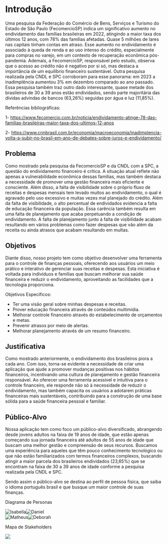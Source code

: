 # Introdução

Uma pesquisa da Federação do Comércio de Bens, Serviços e Turismo do Estado de São Paulo (FecomercioSP) indica um significativo aumento no endividamento das famílias brasileiras em 2022, atingindo a maior taxa dos últimos 12 anos, com 78% das famílias afetadas. Quase 5 milhões de lares nas capitais tinham contas em atraso. Esse aumento no endividamento é associado à queda de renda e ao uso intenso do crédito, especialmente para compras no varejo, em um contexto de recuperação econômica pós-pandemia. Ademais, a FecomercioSP, responsável pelo estudo, observa que o acesso ao crédito não é negativo por si só, mas destaca a importância de um equilíbrio financeiro sustentável.
Outra pesquisa realizada pela CNDL e SPC corroboram para esse panorama: em 2023 a inadimplência aumentou 3% em dezembro comparado ao ano passado. Essa pesquisa também traz outro dado interessante, quase metade dos brasileiros de 30 a 39 anos estão endividados, sendo parte majoritária das dívidas advindas de bancos (63,26%) seguidas por água e luz (11,85%).

Referências bibliográficas:

1- https://www.fecomercio.com.br/noticia/endividamento-atinge-78-das-familias-brasileiras-maior-taxa-dos-ultimos-12-anos

2- https://www.cnnbrasil.com.br/economia/macroeconomia/inadimplencia-volta-a-subir-no-brasil-em-ano-de-debates-sobre-juros-e-endividamento/


## Problema

Como mostrado pela pesquisa da FecomercioSP e da CNDL com a SPC, a questão do endividamento financeiro é crítica. A situação atual reflete não apenas a vulnerabilidade econômica dessas famílias, mas também destaca a necessidade de promover uma gestão financeira mais eficiente e consciente. Além disso, a falta de visibilidade sobre o próprio fluxo de receitas e despesas mensais tem levado muitos ao endividamento, o qual é agravado pelo uso excessivo e muitas vezes mal planejado do crédito.
Além da falta de visibilidade, o alto percentual de endividados evidencia a falta de educação financeira da população. Essa carência também resulta em uma falta de planejamento que acaba perpetuando a condição de endividamento. A falta de planejamento junto à falta de visibilidade acabam resultando em vários problemas como fazer despesas que vão além da receita ou ainda atrasos que acabam resultando em multas.


## Objetivos

Diante disso, nosso projeto tem como objetivo desenvolver uma ferramenta  para o controle de finanças pessoais, oferecendo aos usuários um meio prático e interativo de gerenciar suas receitas e despesas. Esta iniciativa é voltada para indivíduos e famílias que buscam melhorar sua saúde financeira e reduzir o endividamento, aproveitando as facilidades que a tecnologia proporciona.

Objetivos Específicos:
- Ter uma visão geral sobre minhas despesas e receitas.
- Prover educação financeira através de conteúdos multimídia.
- Melhorar controle financeiro através do estabelecimento de orçamentos e metas.
- Prevenir atrasos por meio de alertas.
- Melhorar planejamento através de um resumo financeiro.


## Justificativa

Como mostrado anteriormente, o endividamento dos brasileiros piora a cada ano. Com isso, torna-se evidente a necessidade de criar uma aplicação que ajude a promover mudanças positivas nos hábitos financeiros, incentivando uma cultura de planejamento e gestão financeira responsável. Ao oferecer uma ferramenta acessível e intuitiva para o controle financeiro, ele responde não só à necessidade de reduzir o endividamento, mas também capacita os usuários a adotarem práticas financeiras mais sustentáveis, contribuindo para a construção de uma base sólida para a saúde financeira pessoal e familiar.

## Público-Alvo

Nossa aplicação tem como foco um público-alvo diversificado, abrangendo desde jovens adultos na faixa de 19 anos de idade, que estão apenas começando sua jornada financeira até adultos de 55 anos de idade que buscam uma melhor gestão e compreensão de seus recursos.
Buscamos uma experiência para aqueles que têm pouco conhecimento tecnológico ou que não estão familiarizados com termos financeiros complexos, buscando atingir a maior parcela dos brasileiros endividados (23,65%) que se encontram na faixa de 30 a 39 anos de idade conforme a pesquisa realizada pela CNDL e SPC.

Sendo assim o público-alvo se destina ao perfil de pessoa física, que saiba o idioma português brasil e que busque um maior controle de suas finanças.

Diagrama de Personas

<div style="display: flex; flex-wrap: wrap;">
  <img src="img/persona_isabella.jpg" alt="Isabella">
  <img src="img/persona_daniel.jpg" alt="Daniel">
</div>

<div style="display: flex; flex-wrap: wrap;">
 <img src="img/persona_matheus.jpg" alt="Matheus">
  <img src="img/persona_deborah.jpg" alt="Deborah">
</div>

Mapa de Stakeholders

<img src="img/stakeholder.jpg">
